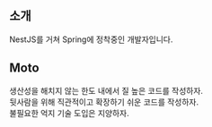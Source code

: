 ## 소개

NestJS를 거쳐 Spring에 정착중인 개발자입니다.  

## Moto  
생산성을 해치지 않는 한도 내에서 질 높은 코드를 작성하자.  
뒷사람을 위해 직관적이고 확장하기 쉬운 코드를 작성하자.  
불필요한 억지 기술 도입은 지양하자.  

<!---
jsween5723/jsween5723 is a ✨ special ✨ repository because its `README.md` (this file) appears on your GitHub profile.
You can click the Preview link to take a look at your changes.
--->
